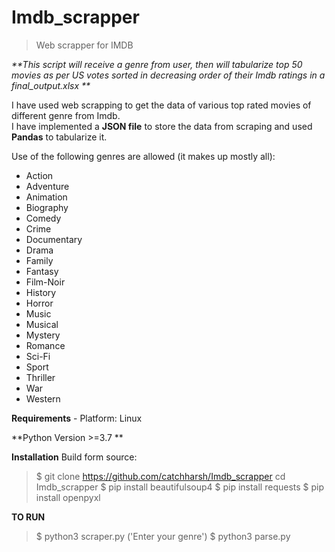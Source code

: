 # Imdb_scrapper
> Web scrapper for IMDB    

_**This script will receive a genre from user, then will tabularize top 50 movies as per US votes sorted in decreasing order of their Imdb ratings in a final_output.xlsx **_    

I have used web scrapping to get the data of various top rated movies of different genre from Imdb.    
I have implemented a **JSON file** to store the data from scraping and used **Pandas** to tabularize it.  

Use of the following genres are allowed (it makes up mostly all):  
  - Action
  - Adventure
  - Animation
  - Biography
  - Comedy
  - Crime
  - Documentary
  - Drama
  - Family
  - Fantasy
  - Film-Noir
  - History
  - Horror
  - Music
  - Musical
  - Mystery
  - Romance
  - Sci-Fi
  - Sport
  - Thriller
  - War
  - Western
  
  **Requirements**
    - Platform: Linux  
    
  **Python Version >=3.7 **
  
  **Installation**
  Build form source:
  > $ git clone https://github.com/catchharsh/Imdb_scrapper
  > cd Imdb_scrapper
  > $ pip install beautifulsoup4
  > $ pip install requests
  > $ pip install openpyxl

**TO RUN**
  > $ python3 scraper.py
  > ('Enter your genre')
  > $ python3 parse.py
